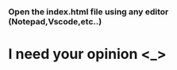 <h3>Open the index.html file using any editor (Notepad,Vscode,etc..)</h3>
<h1>I need your opinion <_></h1>
